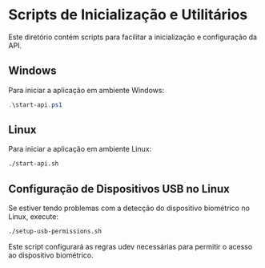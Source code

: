 # Scripts de Inicialização e Utilitários

Este diretório contém scripts para facilitar a inicialização e configuração da API.

## Windows

Para iniciar a aplicação em ambiente Windows:

```powershell
.\start-api.ps1
```

## Linux

Para iniciar a aplicação em ambiente Linux:

```bash
./start-api.sh
```

## Configuração de Dispositivos USB no Linux

Se estiver tendo problemas com a detecção do dispositivo biométrico no Linux, execute:

```bash
./setup-usb-permissions.sh
```

Este script configurará as regras udev necessárias para permitir o acesso ao dispositivo biométrico.
